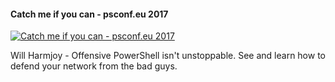 ﻿#### Catch me if you can - psconf.eu 2017

[![Catch me if you can - psconf.eu 2017](https://i1.ytimg.com/vi/Hhpi3Sp4W4k/hqdefault.jpg "Catch me if you can - psconf.eu 2017")](https://www.youtube.com/watch?v=Hhpi3Sp4W4k)

Will Harmjoy - Offensive PowerShell isn't unstoppable. See and learn how to defend your network from the bad guys.


